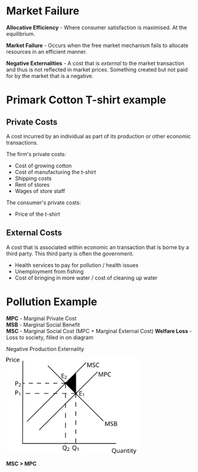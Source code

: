 # Market Failure #

**Allocative Efficiency** - Where consumer satisfaction is maximised. At the equilibrium.

**Market Failure** - Occurs when the free market mechanism fails to allocate resources in an efficient manner.

**Negative Externalities** - A cost that is *external* to the market transaction and thus is not reflected in market prices.
Something created but not paid for by the market that is a negative.

# Primark Cotton T-shirt example ##

## Private Costs ##
A cost incurred by an individual as part of its production or other economic transactions.

The firm's private costs:
- Cost of growing cotton
- Cost of manufacturing the t-shirt
- Shipping costs
- Rent of stores
- Wages of store staff

The consumer's private costs:
- Price of the t-shirt

## External Costs ##
A cost that is associated within economic an transaction that is borne by a third party.
This third party is often the government.

- Health services to pay for pollution / health issues
- Unemployment from fishing
- Cost of bringing in more water / cost of cleaning up water

# Pollution Example #
**MPC** - Marginal Private Cost  
**MSB** - Marginal Social Benefit  
**MSC** - Marginal Social Cost (MPC + Marginal External Cost)
**Welfare Loss** - Loss to society, filled in on diagram

Negative Production Externality

<img src="diagrams/negative_production_externality.svg#mono-black" alt="Negative Production Externality" style="width:70%;"/>

**MSC > MPC**
